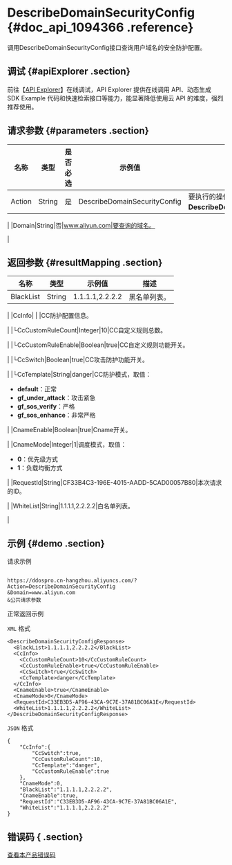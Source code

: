 # DescribeDomainSecurityConfig {#doc_api_1094366 .reference}

调用DescribeDomainSecurityConfig接口查询用户域名的安全防护配置。

## 调试 {#apiExplorer .section}

前往【[API Explorer](https://api.aliyun.com/#product=DDoSPro&api=DescribeDomainSecurityConfig)】在线调试，API Explorer 提供在线调用 API、动态生成 SDK Example 代码和快速检索接口等能力，能显著降低使用云 API 的难度，强烈推荐使用。

## 请求参数 {#parameters .section}

|名称|类型|是否必选|示例值|描述|
|--|--|----|---|--|
|Action|String|是|DescribeDomainSecurityConfig|要执行的操作。取值：**DescribeDomainSecurityConfig**。

 |
|Domain|String|否|www.aliyun.com|要查询的域名。

 |

## 返回参数 {#resultMapping .section}

|名称|类型|示例值|描述|
|--|--|---|--|
|BlackList|String|1.1.1.1,2.2.2.2|黑名单列表。

 |
|CcInfo| | |CC防护配置信息。

 |
|└CcCustomRuleCount|Integer|10|CC自定义规则总数。

 |
|└CcCustomRuleEnable|Boolean|true|CC自定义规则功能开关。

 |
|└CcSwitch|Boolean|true|CC攻击防护功能开关。

 |
|└CcTemplate|String|danger|CC防护模式，取值：

 -   **default**：正常
-   **gf\_under\_attack**：攻击紧急
-   **gf\_sos\_verify**：严格
-   **gf\_sos\_enhance**：非常严格

 |
|CnameEnable|Boolean|true|Cname开关。

 |
|CnameMode|Integer|1|调度模式，取值：

 -   **0**：优先级方式
-   **1**：负载均衡方式

 |
|RequestId|String|CF33B4C3-196E-4015-AADD-5CAD00057B80|本次请求的ID。

 |
|WhiteList|String|1.1.1.1,2.2.2.2|白名单列表。

 |

## 示例 {#demo .section}

请求示例

``` {#request_demo}

https://ddospro.cn-hangzhou.aliyuncs.com/?Action=DescribeDomainSecurityConfig
&Domain=www.aliyun.com
&公共请求参数

```

正常返回示例

`XML` 格式

``` {#xml_return_success_demo}
<DescribeDomainSecurityConfigResponse>
  <BlackList>1.1.1.1,2.2.2.2</BlackList>
  <CcInfo>
    <CcCustomRuleCount>10</CcCustomRuleCount>
    <CcCustomRuleEnable>true</CcCustomRuleEnable>
    <CcSwitch>true</CcSwitch>
    <CcTemplate>danger</CcTemplate>
  </CcInfo>
  <CnameEnable>true</CnameEnable>
  <CnameMode>0</CnameMode>
  <RequestId>C33EB3D5-AF96-43CA-9C7E-37A81BC06A1E</RequestId>
  <WhiteList>1.1.1.1,2.2.2.2</WhiteList>
</DescribeDomainSecurityConfigResponse>

```

`JSON` 格式

``` {#json_return_success_demo}
{
	"CcInfo":{
		"CcSwitch":true,
		"CcCustomRuleCount":10,
		"CcTemplate":"danger",
		"CcCustomRuleEnable":true
	},
	"CnameMode":0,
	"BlackList":"1.1.1.1,2.2.2.2",
	"CnameEnable":true,
	"RequestId":"C33EB3D5-AF96-43CA-9C7E-37A81BC06A1E",
	"WhiteList":"1.1.1.1,2.2.2.2"
}
```

## 错误码 { .section}

[查看本产品错误码](https://error-center.aliyun.com/status/product/DDoSPro)

